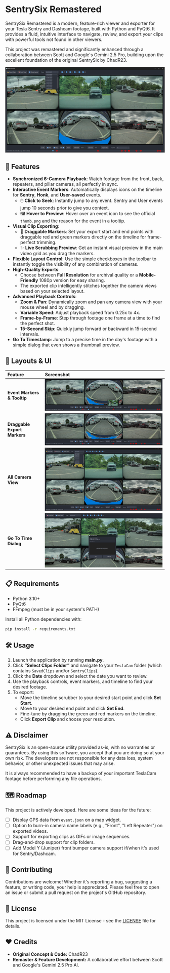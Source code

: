 # SentrySix Remastered

SentrySix Remastered is a modern, feature-rich viewer and exporter for your Tesla Sentry and Dashcam footage, built with Python and PyQt6. It provides a fluid, intuitive interface to navigate, review, and export your clips with powerful tools not found in other viewers.

This project was remastered and significantly enhanced through a collaboration between Scott and Google's Gemini 2.5 Pro, building upon the excellent foundation of the original SentrySix by ChadR23.

![SentrySix UI Overview](Screenshots/All_cams.png)

## 🚀 Features

-   **Synchronized 6-Camera Playback**: Watch footage from the front, back, repeaters, and pillar cameras, all perfectly in sync.
-   **Interactive Event Markers**: Automatically displays icons on the timeline for **Sentry**, **Honk**, and **User-saved** events.
    -   🖱️ **Click to Seek**: Instantly jump to any event. Sentry and User events jump 10 seconds prior to give you context.
    -   🖼️ **Hover to Preview**: Hover over an event icon to see the official `thumb.png` and the reason for the event in a tooltip.
-   **Visual Clip Exporting**:
    -   🚩 **Draggable Markers**: Set your export start and end points with draggable red and green markers directly on the timeline for frame-perfect trimming.
    -   ✨ **Live Scrubbing Preview**: Get an instant visual preview in the main video grid as you drag the markers.
-   **Flexible Layout Control**: Use the simple checkboxes in the toolbar to instantly toggle the visibility of any combination of cameras.
-   **High-Quality Exports**:
    -   Choose between **Full Resolution** for archival quality or a **Mobile-Friendly** 1080p version for easy sharing.
    -   The exported clip intelligently stitches together the camera views based on your selected layout.
-   **Advanced Playback Controls**:
    -   **Zoom & Pan**: Dynamically zoom and pan any camera view with your mouse wheel and by dragging.
    -   **Variable Speed**: Adjust playback speed from 0.25x to 4x.
    -   **Frame-by-Frame**: Step through footage one frame at a time to find the perfect shot.
    -   **15-Second Skip**: Quickly jump forward or backward in 15-second intervals.
-   **Go To Timestamp**: Jump to a precise time in the day's footage with a simple dialog that even shows a thumbnail preview.

## 📸 Layouts & UI

| Feature | Screenshot |
| :--- | :--- |
| **Event Markers & Tooltip** | ![Event Markers & Tooltip](Screenshots/even_Markers.png) |
| **Draggable Export Markers** | ![Draggable Export Marker](Screenshots/export_markers.png) |
| **All Camera View** | ![All Camera View](Screenshots/All_cams.png) |
| **Go To Time Dialog** | ![Timestamp Preview](Screenshots/go_to_time.png) |

## 📋 Requirements

-   Python 3.10+
-   PyQt6
-   FFmpeg (must be in your system's PATH)

Install all Python dependencies with:

```bash
pip install -r requirements.txt
```

## 🛠️ Usage

1.  Launch the application by running **main.py**.
2.  Click **“Select Clips Folder”** and navigate to your `TeslaCam` folder (which contains `SavedClips` and/or `SentryClips`).
3.  Click the **Date** dropdown and select the date you want to review.
4.  Use the playback controls, event markers, and timeline to find your desired footage.
5.  To export:
    -   Move the timeline scrubber to your desired start point and click **Set Start**.
    -   Move to your desired end point and click **Set End**.
    -   Fine-tune by dragging the green and red markers on the timeline.
    -   Click **Export Clip** and choose your resolution.

## ⚠️ Disclaimer

SentrySix is an open-source utility provided as-is, with no warranties or guarantees. By using this software, you accept that you are doing so at your own risk. The developers are not responsible for any data loss, system behavior, or other unexpected issues that may arise.

It is always recommended to have a backup of your important TeslaCam footage before performing any file operations.

## 🗺️ Roadmap

This project is actively developed. Here are some ideas for the future:

-   [ ] Display GPS data from `event.json` on a map widget.
-   [ ] Option to burn-in camera name labels (e.g., "Front", "Left Repeater") on exported videos.
-   [ ] Support for exporting clips as GIFs or image sequences.
-   [ ] Drag-and-drop support for clip folders.
-   [ ] Add Model Y (Juniper) front bumper camera support if/when it's used for Sentry/Dashcam.

## 🙌 Contributing

Contributions are welcome! Whether it's reporting a bug, suggesting a feature, or writing code, your help is appreciated. Please feel free to open an issue or submit a pull request on the project's GitHub repository.

## 📜 License

This project is licensed under the MIT License - see the [LICENSE](LICENSE) file for details.

## ❤️ Credits

-   **Original Concept & Code:** ChadR23
-   **Remaster & Feature Development:** A collaborative effort between Scott and Google's Gemini 2.5 Pro AI.